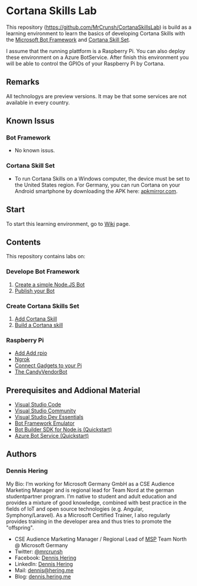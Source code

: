 # Cortana Skills Lab
This repository (https://github.com/MrCrunsh/CortanaSkillsLab) is build as a learning environment to learn the basics of developing Cortana Skills with the [Microsoft Bot Framework][1] and [Cortana Skill Set][2].

I assume that the running plattform is a Raspberry Pi. You can also deploy these environment on a Azure BotService.
After finish this environment you will be able to control the GPIOs of your Raspberry Pi by Cortana.

[1]: https://dev.botframework.com/
[2]: https://developer.microsoft.com/de-de/cortana/

## Remarks ##
All technologys are preview versions. It may be that some services are not available in every country.

## Known Issus ##
### Bot Framework ###
+ No known issus.
### Cortana Skill Set ###
+ To run Cortana Skills on a Windows computer, the device must be set to the United States region. For Germany, you can run Cortana on your Android smartphone by downloading the APK here: [apkmirror.com](https://www.apkmirror.com/apk/microsoft-corporation/cortana/).

## Start ##
To start this learning environment, go to [Wiki](https://github.com/MrCrunsh/CortanaSkillsLab/wiki) page.

## Contents ##
This repository contains labs on:

### Develope Bot Framework ###
1. [Create a simple Node.JS Bot](https://github.com/MrCrunsh/CortanaSkillsLab/wiki/First-steps-of-creating-a-Bot-(Node.JS))
1. [Publish your Bot](https://github.com/MrCrunsh/CortanaSkillsLab/wiki/Publish-your-Bot)

### Create Cortana Skills Set ###
1. [Add Cortana Skill](https://github.com/MrCrunsh/CortanaSkillsLab/wiki/Add-Cortana-Skill)
1. [Build a Cortana skill](https://github.com/MrCrunsh/CortanaSkillsLab/wiki/Build-a-Cortana-skill)

### Raspberry Pi
+ [Add Add rpio](https://github.com/MrCrunsh/CortanaSkillsLab/wiki/Add-rpio)
+ [Ngrok](https://github.com/MrCrunsh/CortanaSkillsLab/wiki/Ngrok)
+ [Connect Gadgets to your Pi](https://github.com/MrCrunsh/CortanaSkillsLab/wiki/Connect-Gadgets-to-your-Pi)
+ [The CandyVendorBot](https://github.com/MrCrunsh/CortanaSkillsLab/wiki/CandyBot)

## Prerequisites and Addional Material ##
- [Visual Studio Code](https://code.visualstudio.com/)
- [Visual Studio Community](https://www.visualstudio.com/vs/)
- [Visual Studio Dev Essentials](https://www.visualstudio.com/dev-essentials/)
- [Bot Framework Emulator](https://emulator.botframework.com/)
- [Bot Builder SDK for Node.js (Quickstart)](https://docs.microsoft.com/en-us/bot-framework/nodejs/bot-builder-nodejs-quickstart)
- [Azure Bot Service (Quickstart)](https://docs.microsoft.com/en-us/bot-framework/azure-bot-service-quickstart)

## Authors ##

### Dennis Hering ###
My Bio:
I‘m working for Microsoft Germany GmbH as a CSE Audience Marketing Manager and is regional lead for Team Nord at the german studentpartner program. 
I’m native to student and adult education and provides a mixture of good knowledge, combined with best practice in the fields of IoT and open source technologies (e.g. Angular, Symphony/Laravel). 
As a Microsoft Certified Trainer, I also regularly provides training in the developer area and thus tries to promote the "offspring".

- CSE Audience Marketing Manager / Regional Lead of [MSP](http://www.studentpartners.de/) Team North @ Microsoft Germany
- Twitter: [@mrcrunsh](https://twitter.com/mrcrunsh)
- Facebook: [Dennis Hering](https://www.facebook.com/den.hering)
- LinkedIn: [Dennis Hering](https://www.linkedin.com/in/dennis-hering/)
- Mail: [dennis@hering.me](mailto:dennis@hering.me)
- Blog: [dennis.hering.me](http://dennis.hering.me/)
